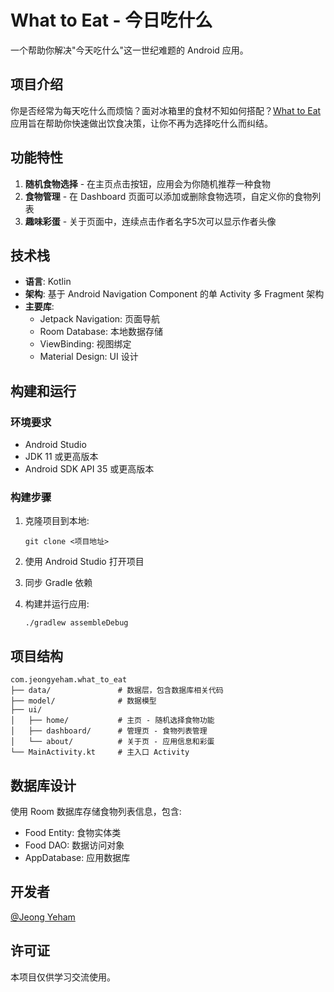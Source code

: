 # What to Eat - 今日吃什么

一个帮助你解决"今天吃什么"这一世纪难题的 Android 应用。

## 项目介绍

你是否经常为每天吃什么而烦恼？面对冰箱里的食材不知如何搭配？[What to Eat](file:///C:/Users/jeong/Desktop/What_to_eat/app/src/main/java/com/jeongyeham/what_to_eat/ui/about/AboutFragment.kt#L30-L30) 应用旨在帮助你快速做出饮食决策，让你不再为选择吃什么而纠结。

## 功能特性

1. **随机食物选择** - 在主页点击按钮，应用会为你随机推荐一种食物
2. **食物管理** - 在 Dashboard 页面可以添加或删除食物选项，自定义你的食物列表
3. **趣味彩蛋** - 关于页面中，连续点击作者名字5次可以显示作者头像

## 技术栈

- **语言**: Kotlin
- **架构**: 基于 Android Navigation Component 的单 Activity 多 Fragment 架构
- **主要库**:
  - Jetpack Navigation: 页面导航
  - Room Database: 本地数据存储
  - ViewBinding: 视图绑定
  - Material Design: UI 设计

## 构建和运行

### 环境要求

- Android Studio
- JDK 11 或更高版本
- Android SDK API 35 或更高版本

### 构建步骤

1. 克隆项目到本地:
   ```
   git clone <项目地址>
   ```

2. 使用 Android Studio 打开项目

3. 同步 Gradle 依赖

4. 构建并运行应用:
   ```
   ./gradlew assembleDebug
   ```

## 项目结构

```
com.jeongyeham.what_to_eat
├── data/               # 数据层，包含数据库相关代码
├── model/              # 数据模型
├── ui/
│   ├── home/           # 主页 - 随机选择食物功能
│   ├── dashboard/      # 管理页 - 食物列表管理
│   └── about/          # 关于页 - 应用信息和彩蛋
└── MainActivity.kt     # 主入口 Activity
```

## 数据库设计

使用 Room 数据库存储食物列表信息，包含:
- Food Entity: 食物实体类
- Food DAO: 数据访问对象
- AppDatabase: 应用数据库

## 开发者

[@Jeong Yeham](file:///C:/Users/jeong/Desktop/What_to_eat/app/src/main/java/com/jeongyeham/what_to_eat/ui/about/AboutFragment.kt#L30-L30)

## 许可证

本项目仅供学习交流使用。